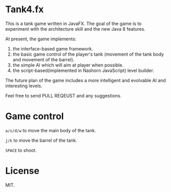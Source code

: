 # Tank4.fx

This is a tank game written in JavaFX. The goal of the game is to experiment with the architecture skill and the new Java 8 features.

At present, the game implements:

1. the interface-based game framework.
2. the basic game control of the player's tank (movement of the tank body and movement of the barrel).
3. the simple AI which will aim at player when possible.
4. the script-based(implemented in Nashorn JavaScript) level builder.

The future plan of the game includes a more intelligent and evolvable AI and interesting levels.

Feel free to send PULL REQEUST and any suggestions.

# Game control

`a/s/d/w` to move the main body of the tank.

`j/k` to move the barrel of the tank.

`SPACE` to shoot.

# License

MIT.
